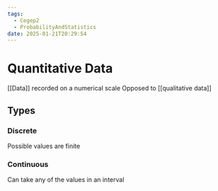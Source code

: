 ```yaml
---
tags:
  - Cegep2
  - ProbabilityAndStatistics
date: 2025-01-21T20:29:54
---
```


# Quantitative Data

[[Data]] recorded on a numerical scale
Opposed to [[qualitative data]]

## Types

### Discrete

Possible values are finite

### Continuous

Can take any of the values in an interval

